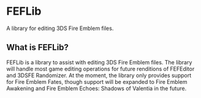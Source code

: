 # FEFLib
A library for editing 3DS Fire Emblem files.
## What is FEFLib?
FEFLib is a library to assist with editing 3DS Fire Emblem files. The library will handle most game editing operations for future renditions of FEFEditor and 3DSFE Randomizer. At the moment, the library only provides support for Fire Emblem Fates, though support will be expanded to Fire Emblem Awakening and Fire Emblem Echoes: Shadows of Valentia in the future.

